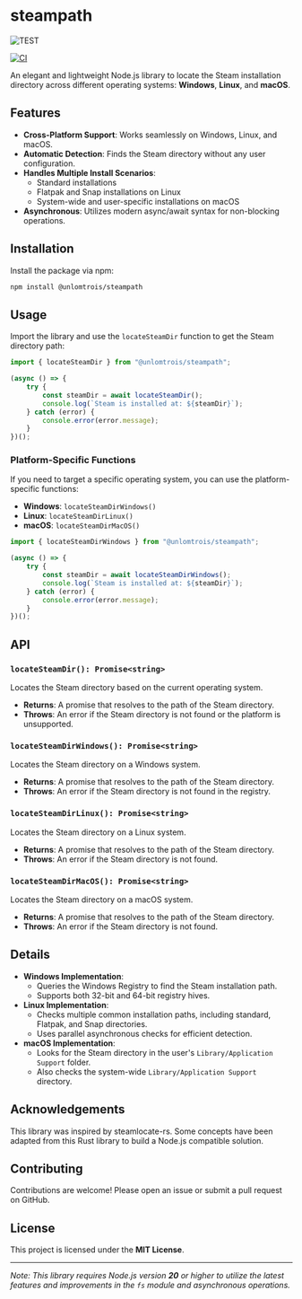 # steampath

![TEST](https://img.shields.io/endpoint?url=https://gist.githubusercontent.com/unLomTrois/04d82ee409900594c4dff542b597999d/raw/steampath_coverage.json)

[![CI](https://github.com/unLomTrois/steampath/actions/workflows/ci.yml/badge.svg)](https://github.com/unLomTrois/steampath/actions/workflows/ci.yml)

An elegant and lightweight Node.js library to locate the Steam installation directory across different operating systems: **Windows**, **Linux**, and **macOS**.

## Features

-   **Cross-Platform Support**: Works seamlessly on Windows, Linux, and macOS.
-   **Automatic Detection**: Finds the Steam directory without any user configuration.
-   **Handles Multiple Install Scenarios**:
    -   Standard installations
    -   Flatpak and Snap installations on Linux
    -   System-wide and user-specific installations on macOS
-   **Asynchronous**: Utilizes modern async/await syntax for non-blocking operations.

## Installation

Install the package via npm:

```bash
npm install @unlomtrois/steampath
```

## Usage

Import the library and use the `locateSteamDir` function to get the Steam directory path:

```typescript
import { locateSteamDir } from "@unlomtrois/steampath";

(async () => {
    try {
        const steamDir = await locateSteamDir();
        console.log(`Steam is installed at: ${steamDir}`);
    } catch (error) {
        console.error(error.message);
    }
})();
```

### Platform-Specific Functions

If you need to target a specific operating system, you can use the platform-specific functions:

-   **Windows**: `locateSteamDirWindows()`
-   **Linux**: `locateSteamDirLinux()`
-   **macOS**: `locateSteamDirMacOS()`

```typescript
import { locateSteamDirWindows } from "@unlomtrois/steampath";

(async () => {
    try {
        const steamDir = await locateSteamDirWindows();
        console.log(`Steam is installed at: ${steamDir}`);
    } catch (error) {
        console.error(error.message);
    }
})();
```

## API

### `locateSteamDir(): Promise<string>`

Locates the Steam directory based on the current operating system.

-   **Returns**: A promise that resolves to the path of the Steam directory.
-   **Throws**: An error if the Steam directory is not found or the platform is unsupported.

### `locateSteamDirWindows(): Promise<string>`

Locates the Steam directory on a Windows system.

-   **Returns**: A promise that resolves to the path of the Steam directory.
-   **Throws**: An error if the Steam directory is not found in the registry.

### `locateSteamDirLinux(): Promise<string>`

Locates the Steam directory on a Linux system.

-   **Returns**: A promise that resolves to the path of the Steam directory.
-   **Throws**: An error if the Steam directory is not found.

### `locateSteamDirMacOS(): Promise<string>`

Locates the Steam directory on a macOS system.

-   **Returns**: A promise that resolves to the path of the Steam directory.
-   **Throws**: An error if the Steam directory is not found.

## Details

-   **Windows Implementation**:
    -   Queries the Windows Registry to find the Steam installation path.
    -   Supports both 32-bit and 64-bit registry hives.
-   **Linux Implementation**:
    -   Checks multiple common installation paths, including standard, Flatpak, and Snap directories.
    -   Uses parallel asynchronous checks for efficient detection.
-   **macOS Implementation**:
    -   Looks for the Steam directory in the user's `Library/Application Support` folder.
    -   Also checks the system-wide `Library/Application Support` directory.

## Acknowledgements

This library was inspired by steamlocate-rs. Some concepts have been adapted from this Rust library to build a Node.js compatible solution.

## Contributing

Contributions are welcome! Please open an issue or submit a pull request on GitHub.

## License

This project is licensed under the **MIT License**.

---

_Note: This library requires Node.js version **20** or higher to utilize the latest features and improvements in the `fs` module and asynchronous operations._
